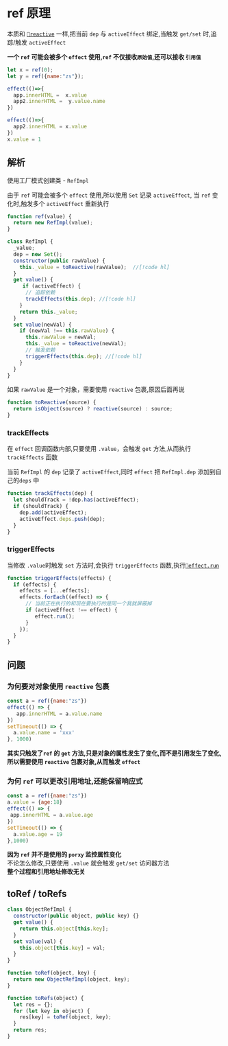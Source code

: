 # ref 原理

本质和 [`🔗reactive`](./reactive.md) 一样,把当前 `dep` 与 `activeEffect` 绑定,当触发 `get/set` 时,追踪/触发 `activeEffect`

**一个 `ref` 可能会被多个 `effect` 使用,`ref` 不仅接收`原始值`,还可以接收 `引用值`**
```js
let x = ref(0);
let y = ref({name:"zs"});

effect(()=>{
  app.innerHTML =  x.value 
  app2.innerHTML =  y.value.name
})

effect(()=>{
  app2.innerHTML = x.value
})
x.value = 1
```
## 解析
使用工厂模式创建类 - `RefImpl`  

由于 `ref` 可能会被多个 `effect` 使用,所以使用 `Set` 记录 `activeEffect`, 当 `ref` 变化时,触发多个 `activeEffect` 重新执行

```js
function ref(value) {
  return new RefImpl(value);
}

class RefImpl {
  _value;
  dep = new Set();
  constructor(public rawValue) {
    this._value = toReactive(rawValue);  //[!code hl]
  }
  get value() {
     if (activeEffect) {
      // 追踪依赖
      trackEffects(this.dep); //[!code hl]
    }
    return this._value;
  }
  set value(newVal) {
    if (newVal !== this.rawValue) {
      this.rawValue = newVal;
      this._value = toReactive(newVal);
      // 触发依赖
      triggerEffects(this.dep); //[!code hl]
    }
  }
}
```

<blue> 如果 <code>rawValue</code> 是一个对象，需要使用 <code>reactive</code> 包裹,原因后面再说</blue>  

```js
function toReactive(source) {
  return isObject(source) ? reactive(source) : source;
}
```
### trackEffects
在 `effect` 回调函数内部,只要使用 `.value`，会触发 `get` 方法,从而执行`trackEffects` 函数 

当前 `RefImpl` 的 `dep` 记录了 `activeEffect`,同时 `effect` 把 `RefImpl.dep` 添加到自己的`deps` 中
```js
function trackEffects(dep) {
  let shouldTrack = !dep.has(activeEffect);
  if (shouldTrack) {
    dep.add(activeEffect);
    activeEffect.deps.push(dep);
  }
}
```
### triggerEffects
当修改 `.value`时触发 `set` 方法时,会执行 `triggerEffects` 函数,执行[`🔗effect.run`](./reactive.md#effect)

```js
function triggerEffects(effects) {
  if (effects) {
    effects = [...effects]; 
    effects.forEach((effect) => {
      // 当前正在执行的和现在要执行的是同一个我就屏蔽掉
      if (activeEffect !== effect) {
         effect.run(); 
      }
    });
  }
}
```
## 问题
### 为何要对对象使用 `reactive` 包裹
```js
const a = ref({name:"zs"})
effect(() => {
   app.innerHTML = a.value.name
})
setTimeout(() => {
  a.value.name = 'xxx'
}, 1000)
```
**其实只触发了`ref` 的 `get` 方法,只是对象的属性发生了变化,而不是引用发生了变化,所以需要使用 `reactive` 包裹对象,从而触发 `effect`**

### 为何 `ref` 可以更改引用地址,还能保留响应式
```js
const a = ref({name:"zs"})
a.value = {age:18}
effect(() => {
 app.innerHTML = a.value.age
})
setTimeout(() => {
  a.value.age = 19
},1000)
```
**因为 `ref` 并不是使用的 `porxy` 监控属性变化**   
 不论怎么修改,只要使用 `.value` 就会触发 `get/set` 访问器方法  
 **整个过程和引用地址修改无关**

 ## toRef / toRefs

```js
class ObjectRefImpl {
  constructor(public object, public key) {}
  get value() {
    return this.object[this.key];
  }
  set value(val) {
    this.object[this.key] = val;
  }
}
```

```js
function toRef(object, key) {
  return new ObjectRefImpl(object, key);
}
```

```js
function toRefs(object) {
  let res = {};
  for (let key in object) {
    res[key] = toRef(object, key);
  }
  return res;
} 
 ```
 



